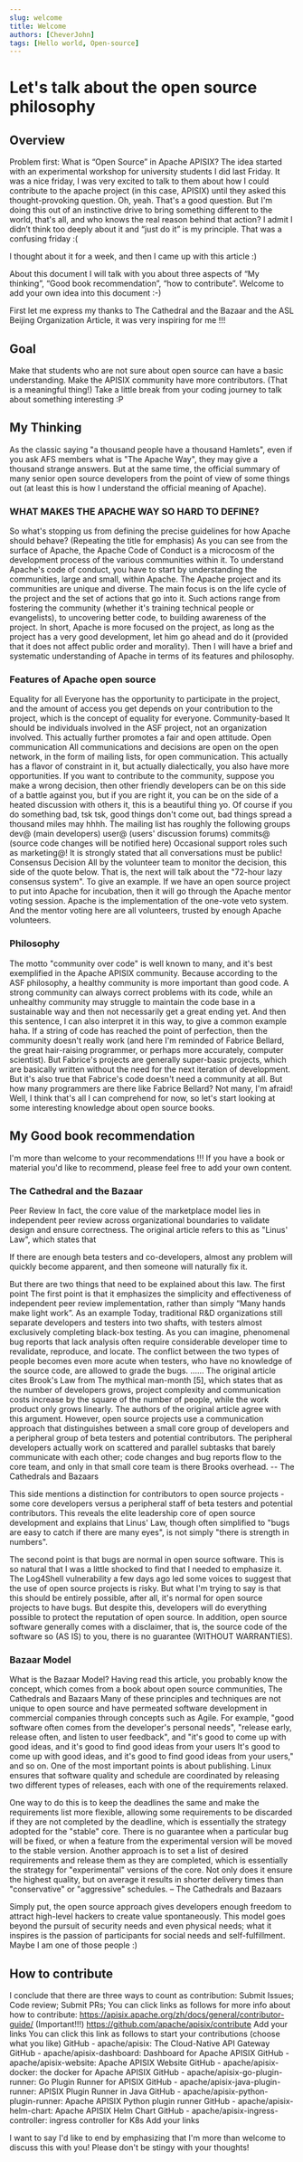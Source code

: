 ```yaml
---
slug: welcome
title: Welcome
authors: [CheverJohn]
tags: [Hello world, Open-source]
---
```


# Let's talk about the open source philosophy

## Overview

Problem first: What is “Open Source” in Apache APISIX?
The idea started with an experimental workshop for university students I did last Friday.
It was a nice friday, I was very excited to talk to them about how I could contribute to the apache project (in this case, APISIX) until they asked this thought-provoking question.
Oh, yeah. That's a good question. But I'm doing this out of an instinctive drive to bring something different to the world, that's all, and who knows the real reason behind that action?
I admit I didn’t think too deeply about it and “just do it” is my principle.
That was a confusing friday :(

I thought about it for a week, and then I came up with this article :)

<!--truncate-->
About this document
I will talk with you about three aspects of “My thinking”, “Good book recommendation”, “how to contribute”.
Welcome to add your own idea into this document :-)

First let me express my thanks to The Cathedral and the Bazaar and the ASL Beijing Organization Article, it was very inspiring for me !!!

## Goal
Make that students who are not sure about open source can have a basic understanding.
Make the APISIX community have more contributors. (That is a meaningful thing!)
Take a little break from your coding journey to talk about something interesting :P

## My Thinking
As the classic saying "a thousand people have a thousand Hamlets", even if you ask AFS members what is "The Apache Way", they may give a thousand strange answers.
But at the same time, the official summary of many senior open source developers from the point of view of some things out (at least this is how I understand the official meaning of Apache).

### WHAT MAKES THE APACHE WAY SO HARD TO DEFINE?

So what's stopping us from defining the precise guidelines for how Apache should behave? (Repeating the title for emphasis)
As you can see from the surface of Apache, the Apache Code of Conduct is a microcosm of the development process of the various communities within it. To understand Apache's code of conduct, you have to start by understanding the communities, large and small, within Apache.
The Apache project and its communities are unique and diverse. The main focus is on the life cycle of the project and the set of actions that go into it. Such actions range from fostering the community (whether it's training technical people or evangelists), to uncovering better code, to building awareness of the project. In short, Apache is more focused on the project, as long as the project has a very good development, let him go ahead and do it (provided that it does not affect public order and morality).
Then I will have a brief and systematic understanding of Apache in terms of its features and philosophy.

### Features of Apache open source

Equality for all
Everyone has the opportunity to participate in the project, and the amount of access you get depends on your contribution to the project, which is the concept of equality for everyone.
Community-based
It should be individuals involved in the ASF project, not an organization involved. This actually further promotes a fair and open attitude.
Open communication
All communications and decisions are open on the open network, in the form of mailing lists, for open communication.
This actually has a flavor of constraint in it, but actually dialectically, you also have more opportunities. If you want to contribute to the community, suppose you make a wrong decision, then other friendly developers can be on this side of a battle against you, but if you are right it, you can be on the side of a heated discussion with others it, this is a beautiful thing yo. Of course if you do something bad, tsk tsk, good things don't come out, bad things spread a thousand miles may hhhh.
The mailing list has roughly the following groups
dev@ (main developers)
user@ (users' discussion forums)
commits@ (source code changes will be notified here)
Occasional support roles such as marketing@!
It is strongly stated that all conversations must be public!
Consensus Decision
All by the volunteer team to monitor the decision, this side of the quote below. That is, the next will talk about the "72-hour lazy consensus system".
To give an example.
If we have an open source project to put into Apache for incubation, then it will go through the Apache mentor voting session.
Apache is the implementation of the one-vote veto system. And the mentor voting here are all volunteers, trusted by enough Apache volunteers.


### Philosophy

The motto "community over code" is well known to many, and it's best exemplified in the Apache APISIX community. Because according to the ASF philosophy, a healthy community is more important than good code. A strong community can always correct problems with its code, while an unhealthy community may struggle to maintain the code base in a sustainable way and then not necessarily get a great ending yet.
And then this sentence, I can also interpret it in this way, to give a common example haha. If a string of code has reached the point of perfection, then the community doesn't really work (and here I'm reminded of Fabrice Bellard, the great hair-raising programmer, or perhaps more accurately, computer scientist). But Fabrice's projects are generally super-basic projects, which are basically written without the need for the next iteration of development. But it's also true that Fabrice's code doesn't need a community at all.
But how many programmers are there like Fabrice Bellard? Not many, I'm afraid!
Well, I think that's all I can comprehend for now, so let's start looking at some interesting knowledge about open source books.

## My Good book recommendation

I'm more than welcome to your recommendations !!!
If you have a book or material you'd like to recommend, please feel free to add your own content.

### The Cathedral and the Bazaar

Peer Review
In fact, the core value of the marketplace model lies in independent peer review across organizational boundaries to validate design and ensure correctness. The original article refers to this as "Linus' Law", which states that

If there are enough beta testers and co-developers, almost any problem will quickly become apparent, and then someone will naturally fix it.


But there are two things that need to be explained about this law.
The first point
The first point is that it emphasizes the simplicity and effectiveness of independent peer review implementation, rather than simply “Many hands make light work”.
As an example
Today, traditional R&D organizations still separate developers and testers into two shafts, with testers almost exclusively completing black-box testing. As you can imagine, phenomenal bug reports that lack analysis often require considerable developer time to revalidate, reproduce, and locate. The conflict between the two types of people becomes even more acute when testers, who have no knowledge of the source code, are allowed to grade the bugs.
......
The original article cites Brook's Law from The mythical man-month [5], which states that as the number of developers grows, project complexity and communication costs increase by the square of the number of people, while the work product only grows linearly. The authors of the original article agree with this argument. However, open source projects use a communication approach that distinguishes between a small core group of developers and a peripheral group of beta testers and potential contributors. The peripheral developers actually work on scattered and parallel subtasks that barely communicate with each other; code changes and bug reports flow to the core team, and only in that small core team is there Brooks overhead.
-- The Cathedrals and Bazaars


This side mentions a distinction for contributors to open source projects - some core developers versus a peripheral staff of beta testers and potential contributors. This reveals the elite leadership core of open source development and explains that Linus' Law, though often simplified to "bugs are easy to catch if there are many eyes", is not simply "there is strength in numbers".

The second point
is that bugs are normal in open source software. This is so natural that I was a little shocked to find that I needed to emphasize it. The Log4Shell vulnerability a few days ago led some voices to suggest that the use of open source projects is risky. But what I'm trying to say is that this should be entirely possible, after all, it's normal for open source projects to have bugs. But despite this, developers will do everything possible to protect the reputation of open source.
In addition, open source software generally comes with a disclaimer, that is, the source code of the software so (AS IS) to you, there is no guarantee (WITHOUT WARRANTIES).

### Bazaar Model

What is the Bazaar Model?
Having read this article, you probably know the concept, which comes from a book about open source communities, The Cathedrals and Bazaars
Many of these principles and techniques are not unique to open source and have permeated software development in commercial companies through concepts such as Agile. For example, "good software often comes from the developer's personal needs", "release early, release often, and listen to user feedback", and "it's good to come up with good ideas, and it's good to find good ideas from your users It's good to come up with good ideas, and it's good to find good ideas from your users," and so on.
One of the most important points is about publishing. Linux ensures that software quality and schedule are coordinated by releasing two different types of releases, each with one of the requirements relaxed.

One way to do this is to keep the deadlines the same and make the requirements list more flexible, allowing some requirements to be discarded if they are not completed by the deadline, which is essentially the strategy adopted for the "stable" core. There is no guarantee when a particular bug will be fixed, or when a feature from the experimental version will be moved to the stable version.
Another approach is to set a list of desired requirements and release them as they are completed, which is essentially the strategy for "experimental" versions of the core. Not only does it ensure the highest quality, but on average it results in shorter delivery times than "conservative" or "aggressive" schedules.
– The Cathedrals and Bazaars


Simply put, the open source approach gives developers enough freedom to attract high-level hackers to create value spontaneously. This model goes beyond the pursuit of security needs and even physical needs; what it inspires is the passion of participants for social needs and self-fulfillment.
Maybe I am one of those people :)

## How to contribute

I conclude that there are three ways to count as contribution:
Submit Issues;
Code review;
Submit PRs;
You can click links as follows for more info about how to contribute:
https://apisix.apache.org/zh/docs/general/contributor-guide/ (Important!!!)
https://github.com/apache/apisix/contribute
Add your links
You can click this link as follows to start your contributions (choose what you like)
GitHub - apache/apisix: The Cloud-Native API Gateway
GitHub - apache/apisix-dashboard: Dashboard for Apache APISIX
GitHub - apache/apisix-website: Apache APISIX Website
GitHub - apache/apisix-docker: the docker for Apache APISIX
GitHub - apache/apisix-go-plugin-runner: Go Plugin Runner for APISIX
GitHub - apache/apisix-java-plugin-runner: APISIX Plugin Runner in Java
GitHub - apache/apisix-python-plugin-runner: Apache APISIX Python plugin runner
GitHub - apache/apisix-helm-chart: Apache APISIX Helm Chart
GitHub - apache/apisix-ingress-controller: ingress controller for K8s
Add your links


I want to say
I'd like to end by emphasizing that I'm more than welcome to discuss this with you! Please don't be stingy with your thoughts!
